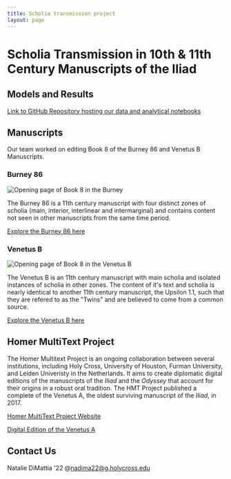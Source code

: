 ```yaml
---
title: Scholia transmission project
layout: page
---
```


# Scholia Transmission in 10th & 11th Century Manuscripts of the Iliad

## Models and Results 

[Link to GitHub Repository hosting our data and analytical notebooks](https://github.com/HCMID/scholia-transmission#readme)

## Manuscripts 

Our team worked on editing Book 8 of the Burney 86 and Venetus B Manuscripts. 

### Burney 86 

![Opening page of Book 8 in the Burney](http://www.homermultitext.org/iipsrv?OBJ=IIP,1.0&FIF=/project/homer/pyramidal/deepzoom/citebl/burney86imgs/v1/burney_ms_86_f073r.tif&RGN=0.03210,0.02190,0.9464,0.9519&wID=250&CVT=JPEG) 

The Burney 86 is a 11th century manuscript with four distinct zones of scholia (main, interior, interlinear and intermarginal) and contains content not seen in other manuscripts from the same time period. 

[Explore the Burney 86 here](http://www.homermultitext.org/ict2/?urn=urn:cite2:citebl:burney86imgs.v1:burney_ms_86_f073r)

### Venetus B 

![Opening page of Book 8 in the Venetus B](http://www.homermultitext.org/iipsrv?OBJ=IIP,1.0&FIF=/project/homer/pyramidal/deepzoom/hmt/vbbifolio/v1/vb_102v_103r.tif&RGN=0.05877,0.03545,0.8493,0.9570&wID=250&CVT=JPEG)

The Venetus B is an 11th century manuscript with main scholia and isolated instances of scholia in other zones. The content of it's text and scholia is nearly identical to another 11th century manuscript, the Upsilon 1.1, such that they are refered to as the "Twins" and are believed to come from a common source. 

[Explore the Venetus B here](http://www.homermultitext.org/ict2/?urn=urn:cite2:hmt:vbbifolio.v1:vb_102v_103r) 

## Homer MultiText Project

The Homer Multitext Project is an ongoing collaboration between several institutions, including Holy Cross, University of Houston, Furman University, and Leiden Univeristy in the Netherlands. It aims to create diplomatic digital editions of the manuscripts of the *Iliad* and the *Odyssey* that account for their origins in a robust oral tradition. The HMT Project published a complete of the Venetus A, the oldest surviving manuscript of the *Iliad*, in 2017.  

[Homer MultiText Project Website](http://www.homermultitext.org/)

[Digital Edition of the Venetus A](http://www.homermultitext.org/facsimiles/venetus-a/)

## Contact Us 

Natalie DiMattia '22 @nadima22@g.holycross.edu

